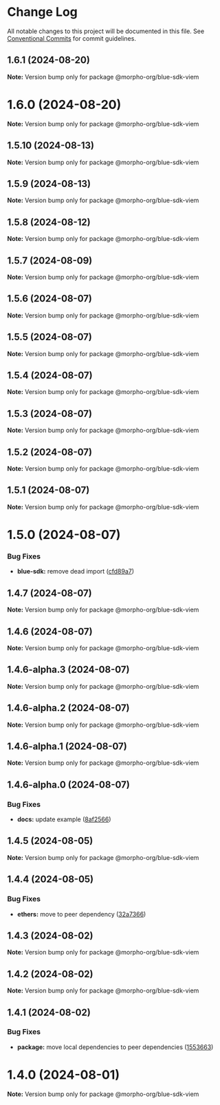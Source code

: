 # Change Log

All notable changes to this project will be documented in this file.
See [Conventional Commits](https://conventionalcommits.org) for commit guidelines.

## 1.6.1 (2024-08-20)

**Note:** Version bump only for package @morpho-org/blue-sdk-viem

# 1.6.0 (2024-08-20)

**Note:** Version bump only for package @morpho-org/blue-sdk-viem

## 1.5.10 (2024-08-13)

**Note:** Version bump only for package @morpho-org/blue-sdk-viem

## 1.5.9 (2024-08-13)

**Note:** Version bump only for package @morpho-org/blue-sdk-viem

## 1.5.8 (2024-08-12)

**Note:** Version bump only for package @morpho-org/blue-sdk-viem

## 1.5.7 (2024-08-09)

**Note:** Version bump only for package @morpho-org/blue-sdk-viem

## 1.5.6 (2024-08-07)

**Note:** Version bump only for package @morpho-org/blue-sdk-viem

## 1.5.5 (2024-08-07)

**Note:** Version bump only for package @morpho-org/blue-sdk-viem

## 1.5.4 (2024-08-07)

**Note:** Version bump only for package @morpho-org/blue-sdk-viem

## 1.5.3 (2024-08-07)

**Note:** Version bump only for package @morpho-org/blue-sdk-viem

## 1.5.2 (2024-08-07)

**Note:** Version bump only for package @morpho-org/blue-sdk-viem

## 1.5.1 (2024-08-07)

**Note:** Version bump only for package @morpho-org/blue-sdk-viem

# 1.5.0 (2024-08-07)

### Bug Fixes

* **blue-sdk:** remove dead import ([cfd89a7](https://github.com/morpho-org/sdks/commit/cfd89a7dcb207bafb76c3294c1e96ab553c1568a))

## 1.4.7 (2024-08-07)

**Note:** Version bump only for package @morpho-org/blue-sdk-viem

## 1.4.6 (2024-08-07)

**Note:** Version bump only for package @morpho-org/blue-sdk-viem

## 1.4.6-alpha.3 (2024-08-07)

**Note:** Version bump only for package @morpho-org/blue-sdk-viem

## 1.4.6-alpha.2 (2024-08-07)

**Note:** Version bump only for package @morpho-org/blue-sdk-viem

## 1.4.6-alpha.1 (2024-08-07)

**Note:** Version bump only for package @morpho-org/blue-sdk-viem

## 1.4.6-alpha.0 (2024-08-07)

### Bug Fixes

* **docs:** update example ([8af2566](https://github.com/morpho-org/sdks/commit/8af2566689c8c1ba70d20797e83837e9d0359108))

## 1.4.5 (2024-08-05)

**Note:** Version bump only for package @morpho-org/blue-sdk-viem

## 1.4.4 (2024-08-05)

### Bug Fixes

* **ethers:** move to peer dependency ([32a7366](https://github.com/morpho-org/sdks/commit/32a7366e2a83a6a98bb0be69fc9d88f650174bf7))

## 1.4.3 (2024-08-02)

**Note:** Version bump only for package @morpho-org/blue-sdk-viem

## 1.4.2 (2024-08-02)

**Note:** Version bump only for package @morpho-org/blue-sdk-viem

## 1.4.1 (2024-08-02)

### Bug Fixes

* **package:** move local dependencies to peer dependencies ([1553663](https://github.com/morpho-org/sdks/commit/15536638c4564743b9d96de17b34739346b3b3e0))

# 1.4.0 (2024-08-01)

**Note:** Version bump only for package @morpho-org/blue-sdk-viem
